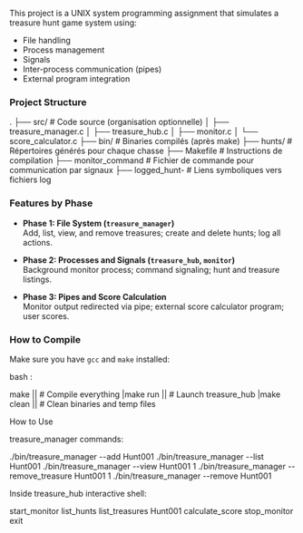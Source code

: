 This project is a UNIX system programming assignment that simulates a treasure hunt game system using:

- File handling
- Process management
- Signals
- Inter-process communication (pipes)
- External program integration

### Project Structure

.
├── src/                    # Code source (organisation optionnelle)
│   ├── treasure_manager.c
│   ├── treasure_hub.c
│   ├── monitor.c
│   └── score_calculator.c
├── bin/                    # Binaries compilés (après make)
├── hunts/                  # Répertoires générés pour chaque chasse
├── Makefile                # Instructions de compilation
├── monitor_command         # Fichier de commande pour communication par signaux
├── logged_hunt-<ID>        # Liens symboliques vers fichiers log



### Features by Phase

- **Phase 1: File System (`treasure_manager`)**  
  Add, list, view, and remove treasures; create and delete hunts; log all actions.

- **Phase 2: Processes and Signals (`treasure_hub`, `monitor`)**  
  Background monitor process; command signaling; hunt and treasure listings.

- **Phase 3: Pipes and Score Calculation**  
  Monitor output redirected via pipe; external score calculator program; user scores.

### How to Compile

Make sure you have `gcc` and `make` installed:

bash :

make        ||  # Compile everything
|make run    ||  # Launch treasure_hub
|make clean  ||  # Clean binaries and temp files


How to Use

treasure_manager commands:

./bin/treasure_manager --add Hunt001
./bin/treasure_manager --list Hunt001
./bin/treasure_manager --view Hunt001 1
./bin/treasure_manager --remove_treasure Hunt001 1
./bin/treasure_manager --remove Hunt001

Inside treasure_hub interactive shell:

start_monitor
list_hunts
list_treasures Hunt001
calculate_score
stop_monitor
exit

